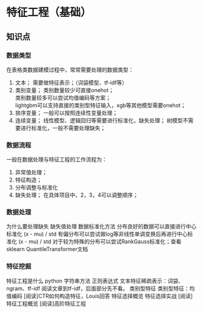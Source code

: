 # 特征工程（基础）

## 知识点

### 数据类型
在表格类数据建模过程中，常常需要处理的数据类型：
1. 文本；
需要做特征表示；（词袋模型、tf-idf等）
2. 类别变量；
类别数量较少可直接onehot；  
类别数量较多可以尝试均值编码等方案；  
lightgbm可以支持直接的类别型特征输入，xgb等其他模型需要onehot； 
3. 排序变量；
一般可以按照连续性变量处理；
4. 连续变量；
线性模型、逻辑回归等需要进行标准化，缺失处理；
树模型不需要进行标准化，一般不需要处理缺失；

### 数据流程
一般在数据处理与特征工程的工作流程为：
1. 异常值处理；
2. 特征构造；
3. 分布调整与标准化
4. 缺失处理；
在具体项目中，2，3，4可以调整顺序；

### 数据处理
为什么要处理缺失
缺失值处理
数据标准化方法
分布良好的数据可以直接进行中心标准化 (x - mu) / std
有偏分布可以尝试做log等非线性单调变换后再进行中心标准化 (x - mu) / std
对于较为特殊的分布可以尝试RankGauss标准化；查看sklearn QuantileTransformer文档

### 特征挖掘
特征工程是什么
python 字符串方法
正则表达式
文本特征稀疏表示：词袋、ngram、tf-idf
阅读文章到tf-idf，后面部分先不看。
类别型特征
类别型特征：均值编码
[阅读]CTR如何构造特征，Louis回答
特征选择概览
特征选择实战
[阅读]特征工程概览
[阅读]高阶特征工程